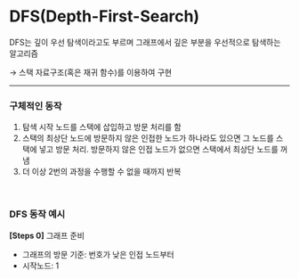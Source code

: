 


# DFS(Depth-First-Search)

 DFS는 깊이 우선 탐색이라고도 부르며 그래프에서 깊은 부분을 우선적으로 탐색하는 알고리즘
 
 → 스택 자료구조(혹은 재귀 함수)를 이용하여 구현
 
 ***

 
### 구체적인 동작 

   1. 탐색 시작 노드를 스택에 삽입하고 방문 처리를 함
   2. 스택의 최상단 노드에 방문하지 않은 인접한 노드가 하나라도 있으면 그 노드를 스택에 넣고 방문 처리.
      방문하지 않은 인접 노드가 없으면 스택에서 최상단 노드를 꺼냄
  3. 더 이상 2번의 과정을 수행할 수 없을 때까지 반복
  
<br>

  ### DFS 동작 예시
  **[Steps 0]** 그래프 준비

   + 그래프의 방문 기준: 번호가 낮은 인접 노드부터
   + 시작노드: 1